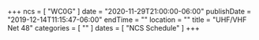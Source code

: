 +++
ncs = [ "WC0G" ]
date = "2020-11-29T21:00:00-06:00"
publishDate = "2019-12-14T11:15:47-06:00"
endTime = ""
location = ""
title = "UHF/VHF Net 48"
categories = [ "" ]
dates = [ "NCS Schedule" ]
+++
